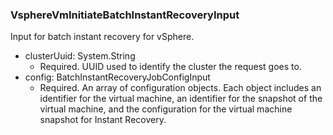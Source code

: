 ### VsphereVmInitiateBatchInstantRecoveryInput
Input for batch instant recovery for vSphere.

- clusterUuid: System.String
  - Required. UUID used to identify the cluster the request goes to.
- config: BatchInstantRecoveryJobConfigInput
  - Required. An array of configuration objects. Each object includes an identifier for the virtual machine, an identifier for the snapshot of the virtual machine, and the configuration for the virtual machine snapshot for Instant Recovery.
